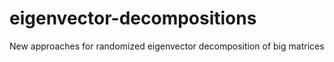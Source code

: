 # eigenvector-decompositions
New approaches for randomized eigenvector decomposition of big matrices
